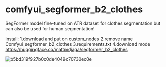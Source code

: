 # comfyui_segformer_b2_clothes
SegFormer model fine-tuned on ATR dataset for clothes segmentation but can also be used for human segmentation!

install:
1.download and put on custom_nodes 
2.remove name Comfyui_segformer_b2_clothes
3.requirements.txt
4.download mode https://huggingface.co/mattmdjaga/segformer_b2_clothes

![b5bd319f927b0c0de4049c70730ec0e](https://github.com/StartHua/Comfyui_segformer_b2_clothes/assets/22284244/28eb319a-189f-49d1-8a7c-0f76c1a49744)

